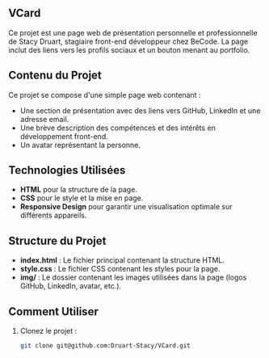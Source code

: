 ## VCard
Ce projet est une page web de présentation personnelle et professionnelle de Stacy Druart, stagiaire front-end développeur chez BeCode. La page inclut des liens vers les profils sociaux et un bouton menant au portfolio.

## Contenu du Projet

Ce projet se compose d'une simple page web contenant :

- Une section de présentation avec des liens vers GitHub, LinkedIn et une adresse email.
- Une brève description des compétences et des intérêts en développement front-end.
- Un avatar représentant la personne.


## Technologies Utilisées

- **HTML** pour la structure de la page.
- **CSS** pour le style et la mise en page.
- **Responsive Design** pour garantir une visualisation optimale sur différents appareils.

## Structure du Projet

- **index.html** : Le fichier principal contenant la structure HTML.
- **style.css** : Le fichier CSS contenant les styles pour la page.
- **img/** : Le dossier contenant les images utilisées dans la page (logos GitHub, LinkedIn, avatar, etc.).

## Comment Utiliser

1. Clonez le projet :

   ```bash
   git clone git@github.com:Druart-Stacy/VCard.git

